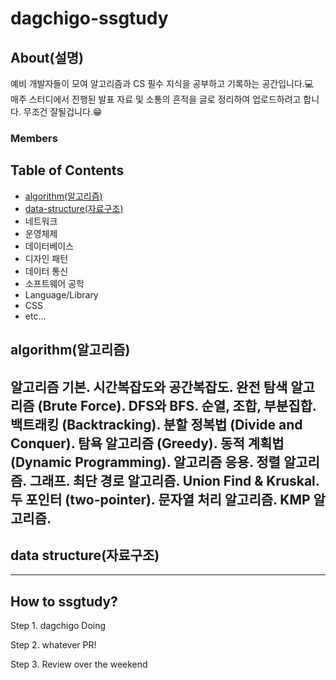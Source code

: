 # dagchigo-ssgtudy

## About(설명)
예비 개발자들이 모여 알고리즘과 CS 필수 지식을 공부하고 기록하는 공간입니다.💻  
매주 스터디에서 진행된 발표 자료 및 소통의 흔적을 글로 정리하여 업로드하려고 합니다. 무조건 잘될겁니다.😁

### Members


## Table of Contents
- [algorithm(알고리즘)](#algorithm-알고리즘)
- [data-structure(자료구조)](#data-structure-자료구조)
- 네트워크
- 운영체제
- 데이터베이스
- 디자인 패턴
- 데이터 통신
- 소프트웨어 공학
- Language/Library
- CSS
- etc...
  
## algorithm(알고리즘)
알고리즘 기본. 
시간복잡도와 공간복잡도. 
완전 탐색 알고리즘 (Brute Force). 
DFS와 BFS. 
순열, 조합, 부분집합. 
백트래킹 (Backtracking). 
분할 정복법 (Divide and Conquer). 
탐욕 알고리즘 (Greedy). 
동적 계획법 (Dynamic Programming). 
알고리즘 응용. 
정렬 알고리즘. 
그래프. 
최단 경로 알고리즘. 
Union Find & Kruskal. 
두 포인터 (two-pointer). 
문자열 처리 알고리즘. 
KMP 알고리즘. 
---
## data structure(자료구조)

---
## How to ssgtudy?
Step 1. dagchigo Doing

Step 2. whatever PR!

Step 3. Review over the weekend
